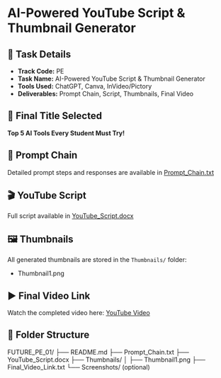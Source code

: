 # AI-Powered YouTube Script & Thumbnail Generator

## 📝 Task Details
- **Track Code:** PE  
- **Task Name:** AI-Powered YouTube Script & Thumbnail Generator  
- **Tools Used:** ChatGPT, Canva, InVideo/Pictory  
- **Deliverables:** Prompt Chain, Script, Thumbnails, Final Video  

## 🎯 Final Title Selected
**Top 5 AI Tools Every Student Must Try!**

## 🔗 Prompt Chain
Detailed prompt steps and responses are available in [Prompt_Chain.txt](./Prompt_Chain.txt)

## 🎬 YouTube Script
Full script available in [YouTube_Script.docx](./YouTube_Script.docx)

## 🖼 Thumbnails
All generated thumbnails are stored in the `Thumbnails/` folder:
- Thumbnail1.png

## ▶️ Final Video Link
Watch the completed video here: [YouTube Video](https://youtu.be/V2wwexITJeM)

## 📂 Folder Structure
FUTURE_PE_01/
├── README.md
├── Prompt_Chain.txt
├── YouTube_Script.docx
├── Thumbnails/
│   ├── Thumbnail1.png
├── Final_Video_Link.txt
└── Screenshots/ (optional)
